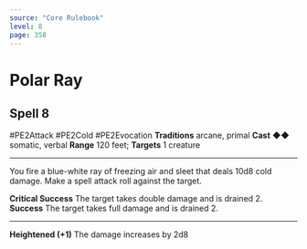 ```yaml
---
source: "Core Rulebook"
level: 8
page: 358
---
```


# Polar Ray
## Spell 8
#PE2Attack #PE2Cold #PE2Evocation 
**Traditions** arcane, primal
**Cast** ◆◆ somatic, verbal
**Range** 120 feet; **Targets** 1 creature

-----
You fire a blue-white ray of freezing air and sleet that deals 10d8 cold damage. Make a spell attack roll against the target. 

**Critical Success** The target takes double damage and is drained 2. 
**Success** The target takes full damage and is drained 2. 

---
**Heightened (+1)** The damage increases by 2d8